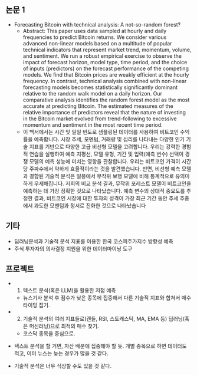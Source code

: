 ## 논문 1
- Forecasting Bitcoin with technical analysis: A not-so-random forest?
  - Abstract: This paper uses data sampled at hourly and daily frequencies to predict Bitcoin returns. We consider various advanced non-linear models based on a multitude of popular technical indicators that represent market trend, momentum, volume, and sentiment. We run a robust empirical exercise to observe the impact of forecast horizon, model type, time period, and the choice of inputs (predictors) on the forecast performance of the competing models. We find that Bitcoin prices are weakly efficient at the hourly frequency. In contrast, technical analysis combined with non-linear forecasting models becomes statistically significantly dominant relative to the random walk model on a daily horizon. Our comparative analysis identifies the random forest model as the most accurate at predicting Bitcoin. The estimated measures of the relative importance of predictors reveal that the nature of investing in the Bitcoin market evolved from trend-following to excessive momentum and sentiment in the most recent time period.
  - 이 백서에서는 시간 및 일일 빈도로 샘플링된 데이터를 사용하여 비트코인 수익률을 예측합니다. 시장 추세, 모멘텀, 거래량 및 심리를 나타내는 다양한 인기 기술 지표를 기반으로 다양한 고급 비선형 모델을 고려합니다. 우리는 강력한 경험적 연습을 실행하여 예측 지평선, 모델 유형, 기간 및 입력(예측 변수) 선택이 경쟁 모델의 예측 성능에 미치는 영향을 관찰합니다. 우리는 비트코인 가격이 시간당 주파수에서 약하게 효율적이라는 것을 발견했습니다. 반면, 비선형 예측 모델과 결합된 기술적 분석은 일봉에서 무작위 보행 모델에 비해 통계적으로 유의미하게 우세해집니다. 저희의 비교 분석 결과, 무작위 포레스트 모델이 비트코인을 예측하는 데 가장 정확한 것으로 나타났습니다. 예측 변수의 상대적 중요도를 추정한 결과, 비트코인 시장에 대한 투자의 성격이 가장 최근 기간 동안 추세 추종에서 과도한 모멘텀과 정서로 진화한 것으로 나타났습니다

## 기타
- 딥러닝분석과 기술적 분석 지표를 이용한 한국 코스피주가지수 방향성 예측
- 주식 투자자의 의사결정 지원을 위한 데이터마이닝 도구

## 프로젝트
- 1) 텍스트 분석(혹은 LLM)을 활용한 저점 예측
  - 뉴스기사 분석 후 점수가 낮은 종목에 집중해서 다른 기술적 지표와 합쳐서 매수 타이밍 잡기.
- 2) 기술적 분석의 여러 지표들로(캔들, RSI, 스토캐스틱, MA, EMA 등) 딥러닝(혹은 머신러닝)으로 최적의 매수 찾기.
  - 코스닥 종목을 중심으로.

- 텍스트 분석을 할 거면, 자산 배분에 집중해야 할 듯. 개별 종목으로 하면 데이터도 적고, 이미 뉴스는 늦는 경우가 많을 것 같다.
- 기술적 분석은 너무 식상할 수도 있을 것 같다.
